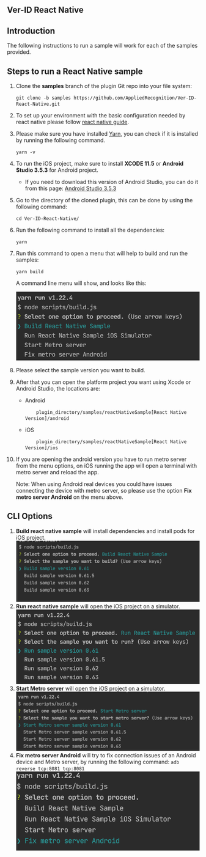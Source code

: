 ## Ver-ID React Native

## Introduction

The following instructions to run a sample will work for each of the
samples provided.

## Steps to run a React Native sample

1. Clone the **samples** branch of the plugin Git repo into your file system:

    ```
    git clone -b samples https://github.com/AppliedRecognition/Ver-ID-React-Native.git
    ```
1. To set up your environment with the basic configuration needed by react native please follow [react native guide](https://reactnative.dev/docs/environment-setup).

1. Please make sure you have installed [Yarn](https://classic.yarnpkg.com/en/docs/install/),
you can check if it is installed by running the following command.

	```
	yarn -v
	```
1. To run the iOS project, make sure to install **XCODE 11.5** or **Android Studio 3.5.3** for Android project.
    - If you need to download this version of Android Studio,
    you can do it from this page: [Android Studio 3.5.3](https://developer.android.com/studio/archive)

1. Go to the directory of the cloned plugin, this can be done by using the following command:

    ```
    cd Ver-ID-React-Native/
    ```

1. Run the following command to install all the dependencies:

    ```
    yarn
    ```
1. Run this command to open a menu that will help to build and run the samples:

    ```
    yarn build
    ```
   A command line menu will show, and looks like this:

   ![ClI_menu](docs/MainMenu.png)

1. Please select the sample version you want to build.

1. After that you can open the platform project you want using Xcode or Android Studio,
the locations are:
    - Android
        ```
            plugin_directory/samples/reactNativeSample[React Native Version]/android
        ```
    - iOS
        ```
            plugin_directory/samples/reactNativeSample[React Native Version]/ios
        ```
1. If you are opening the android version you have to run metro server from the menu options,
on iOS running the app will open a terminal with metro server and reload the app.

      Note: When using Android real devices you could have issues connecting the device with metro server, so please use
      the option  **Fix metro server Android** on the menu above.
## CLI Options
1. **Build react native sample** will install dependencies and install pods for iOS project.
![ClI_menu](docs/BuildMenu.png)
1. **Run react native sample** will open the iOS project on a simulator.
![ClI_menu](docs/RunMenu.png)
1. **Start Metro server** will open the iOS project on a simulator.
![ClI_menu](docs/MetroServerMenu.png)
1. **Fix metro server Android** will try to fix connection issues of an
Android device and Metro server, by running the following command: `adb reverse tcp:8081 tcp:8081`
![ClI_menu](docs/FixAndroid.png)

